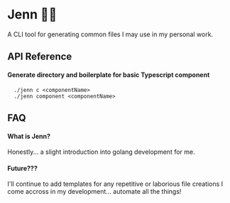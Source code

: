 
# Jenn 💁‍♀️

A CLI tool for generating common files I may use in my personal work.


## API Reference

#### Generate directory and boilerplate for basic Typescript component

```
  ./jenn c <componentName>
  ./jenn component <componentName>
```




## FAQ

#### What is Jenn?

Honestly... a slight introduction into golang development for me. 

#### Future???

I'll continue to add templates for any repetitive or laborious file creations I come accross in my development... automate all the things!

